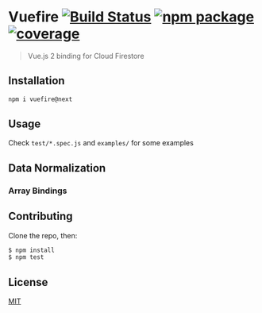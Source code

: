 # Vuefire [![Build Status](https://img.shields.io/circleci/project/vuejs/vuefire.svg)](https://circleci.com/gh/vuejs/vuefire) [![npm package](https://img.shields.io/npm/v/vuefire.svg)](https://www.npmjs.com/package/vuefire) [![coverage](https://img.shields.io/codecov/c/github/vuejs/vuefire.svg)](https://codecov.io/github/vuejs/vuefire)

> Vue.js 2 binding for Cloud Firestore

## Installation

```sh
npm i vuefire@next
```

## Usage

Check `test/*.spec.js` and `examples/` for some examples

## Data Normalization

### Array Bindings

## Contributing

Clone the repo, then:

```bash
$ npm install
$ npm test
```

## License

[MIT](http://opensource.org/licenses/MIT)

